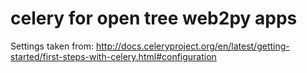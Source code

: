 # celery for open tree web2py apps
Settings taken from:
http://docs.celeryproject.org/en/latest/getting-started/first-steps-with-celery.html#configuration
